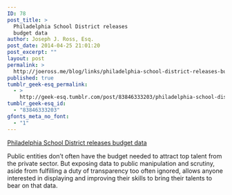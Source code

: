 ```yaml
---
ID: 78
post_title: >
  Philadelphia School District releases
  budget data
author: Joseph J. Ross, Esq.
post_date: 2014-04-25 21:01:20
post_excerpt: ""
layout: post
permalink: >
  http://joeross.me/blog/links/philadelphia-school-district-releases-budget-data/
published: true
tumblr_geek-esq_permalink:
  - >
    http://geek-esq.tumblr.com/post/83846333203/philadelphia-school-district-releases-budget-data
tumblr_geek-esq_id:
  - "83846333203"
gfonts_meta_no_font:
  - "1"
---
```

<a href='https://technical.ly/philly/2014/04/25/philadelphia-school-district-releases-budget-data/'>Philadelphia School District releases budget data</a><div class="link_description"><p>Public entities don&#8217;t often have the budget needed to attract top talent from the private sector. But exposing data to public manipulation and scrutiny, aside from fulfilling a duty of transparency too often ignored, allows anyone interested in displaying and improving their skills to bring their talents to bear on that data.</p></div>